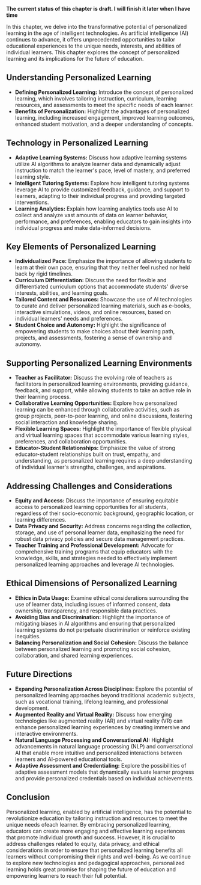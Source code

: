 **The current status of this chapter is draft. I will finish it later when I have time**

In this chapter, we delve into the transformative potential of personalized learning in the age of intelligent technologies. As artificial intelligence (AI) continues to advance, it offers unprecedented opportunities to tailor educational experiences to the unique needs, interests, and abilities of individual learners. This chapter explores the concept of personalized learning and its implications for the future of education.

Understanding Personalized Learning
-----------------------------------

* **Defining Personalized Learning:** Introduce the concept of personalized learning, which involves tailoring instruction, curriculum, learning resources, and assessments to meet the specific needs of each learner.
* **Benefits of Personalization:** Highlight the advantages of personalized learning, including increased engagement, improved learning outcomes, enhanced student motivation, and a deeper understanding of concepts.

Technology in Personalized Learning
-----------------------------------

* **Adaptive Learning Systems:** Discuss how adaptive learning systems utilize AI algorithms to analyze learner data and dynamically adjust instruction to match the learner's pace, level of mastery, and preferred learning style.
* **Intelligent Tutoring Systems:** Explore how intelligent tutoring systems leverage AI to provide customized feedback, guidance, and support to learners, adapting to their individual progress and providing targeted interventions.
* **Learning Analytics:** Explain how learning analytics tools use AI to collect and analyze vast amounts of data on learner behavior, performance, and preferences, enabling educators to gain insights into individual progress and make data-informed decisions.

Key Elements of Personalized Learning
-------------------------------------

* **Individualized Pace:** Emphasize the importance of allowing students to learn at their own pace, ensuring that they neither feel rushed nor held back by rigid timelines.
* **Curriculum Differentiation:** Discuss the need for flexible and differentiated curriculum options that accommodate students' diverse interests, abilities, and learning goals.
* **Tailored Content and Resources:** Showcase the use of AI technologies to curate and deliver personalized learning materials, such as e-books, interactive simulations, videos, and online resources, based on individual learners' needs and preferences.
* **Student Choice and Autonomy:** Highlight the significance of empowering students to make choices about their learning path, projects, and assessments, fostering a sense of ownership and autonomy.

Supporting Personalized Learning Environments
---------------------------------------------

* **Teacher as Facilitator:** Discuss the evolving role of teachers as facilitators in personalized learning environments, providing guidance, feedback, and support, while allowing students to take an active role in their learning process.
* **Collaborative Learning Opportunities:** Explore how personalized learning can be enhanced through collaborative activities, such as group projects, peer-to-peer learning, and online discussions, fostering social interaction and knowledge sharing.
* **Flexible Learning Spaces:** Highlight the importance of flexible physical and virtual learning spaces that accommodate various learning styles, preferences, and collaboration opportunities.
* **Educator-Student Relationships:** Emphasize the value of strong educator-student relationships built on trust, empathy, and understanding, as personalized learning requires a deep understanding of individual learner's strengths, challenges, and aspirations.

Addressing Challenges and Considerations
----------------------------------------

* **Equity and Access:** Discuss the importance of ensuring equitable access to personalized learning opportunities for all students, regardless of their socio-economic background, geographic location, or learning differences.
* **Data Privacy and Security:** Address concerns regarding the collection, storage, and use of personal learner data, emphasizing the need for robust data privacy policies and secure data management practices.
* **Teacher Training and Professional Development:** Advocate for comprehensive training programs that equip educators with the knowledge, skills, and strategies needed to effectively implement personalized learning approaches and leverage AI technologies.

Ethical Dimensions of Personalized Learning
-------------------------------------------

* **Ethics in Data Usage:** Examine ethical considerations surrounding the use of learner data, including issues of informed consent, data ownership, transparency, and responsible data practices.
* **Avoiding Bias and Discrimination:** Highlight the importance of mitigating biases in AI algorithms and ensuring that personalized learning systems do not perpetuate discrimination or reinforce existing inequities.
* **Balancing Personalization and Social Cohesion:** Discuss the balance between personalized learning and promoting social cohesion, collaboration, and shared learning experiences.

Future Directions
-----------------

* **Expanding Personalization Across Disciplines:** Explore the potential of personalized learning approaches beyond traditional academic subjects, such as vocational training, lifelong learning, and professional development.
* **Augmented Reality and Virtual Reality:** Discuss how emerging technologies like augmented reality (AR) and virtual reality (VR) can enhance personalized learning experiences by creating immersive and interactive environments.
* **Natural Language Processing and Conversational AI:** Highlight advancements in natural language processing (NLP) and conversational AI that enable more intuitive and personalized interactions between learners and AI-powered educational tools.
* **Adaptive Assessment and Credentialing:** Explore the possibilities of adaptive assessment models that dynamically evaluate learner progress and provide personalized credentials based on individual achievements.

Conclusion
----------

Personalized learning, enabled by artificial intelligence, has the potential to revolutionize education by tailoring instruction and resources to meet the unique needs ofeach learner. By embracing personalized learning, educators can create more engaging and effective learning experiences that promote individual growth and success. However, it is crucial to address challenges related to equity, data privacy, and ethical considerations in order to ensure that personalized learning benefits all learners without compromising their rights and well-being. As we continue to explore new technologies and pedagogical approaches, personalized learning holds great promise for shaping the future of education and empowering learners to reach their full potential.
